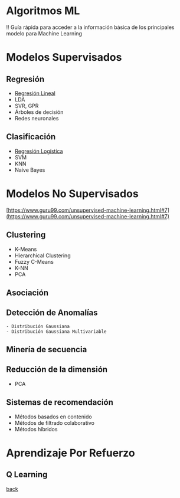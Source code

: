 # Algoritmos ML

!! Guía rápida para acceder a la información básica de los principales modelo para Machine Learning

# Modelos Supervisados

## Regresión

- [Regresión Lineal](https://slite.com/api/public/notes/sYKPtVqBYT/redirect)
- LDA
- SVR, GPR
- Árboles de decisión
- Redes neuronales

## Clasificación

- [Regresión Logística](https://slite.com/api/public/notes/3hN2zT_ihZ/redirect)
- SVM
- KNN
- Naive Bayes

# Modelos No Supervisados

[https://www.guru99.com/unsupervised-machine-learning.html#7](https://www.guru99.com/unsupervised-machine-learning.html#7)

## Clustering

- K-Means
- Hierarchical Clustering
- Fuzzy C-Means
- K-NN
- PCA

## Asociación

## Detección de Anomalías

    - Distribución Gaussiana
    - Distribución Gaussiana Multivariable

## Minería de secuencia

## Reducción de la dimensión

- PCA

## Sistemas de recomendación

- Métodos basados en contenido
- Métodos de filtrado colaborativo
- Métodos híbridos

# Aprendizaje Por Refuerzo

## Q Learning


[back](./)